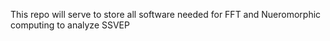 This repo will serve to store all software needed for FFT and Nueromorphic computing to analyze SSVEP